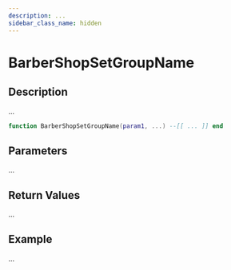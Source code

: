 ```yaml
---
description: ...
sidebar_class_name: hidden
---
```


# BarberShopSetGroupName

## Description

...

```lua
function BarberShopSetGroupName(param1, ...) --[[ ... ]] end
```

## Parameters

...

## Return Values

...

## Example

...


